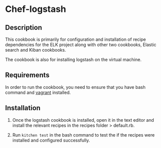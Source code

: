 # Chef-logstash

## Description

This cookbook is primarily for configuration and installation of recipe dependencies for the ELK project along with
other two cookbooks, Elastic search and Kiban cookbooks.

The cookbook is also for installing logstash on the virtual machine.

## Requirements

In order to run the cookbook, you need to ensure that you have bash command and [vagrant](https://www.vagrantup.com/downloads.html) installed.

## Installation

1. Once the logstash cookbook is installed, open it in the text editor and install the relevant recipes in the recipes folder > default.rb.

2. Run `kitchen test` in the bash command to test the if the recipes were installed and configured successfully.
